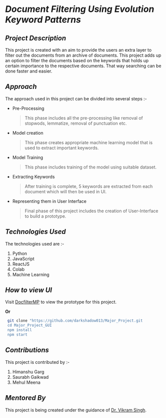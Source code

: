 #  _Document Filtering Using Evolution Keyword Patterns_

## _Project Description_

This project is created with an aim to provide the users an extra layer to filter out the documents from an archive of documents. This project adds up an option to filter the documents based on the keywords that holds up certain importance to the respective documents. That way searching can be done faster and easier.

## _Approach_
The approach used in this project can be divided into several steps :-
- Pre-Processing
	> This phase includes all the pre-processing like removal of stopwods, lemmatize, removal of punctuation etc.
- Model creation
	> This phase creates appropriate machine learning model that is used to extract important keywords.
- Model Training
	> This phase includes training of the model using suitable dataset.
- Extracting Keywords
	> After training is complete, 5 keywords are extracted from each document which will then be used in UI.
- Representing them in User Interface
	> Final phase of this project includes the creation of User-Interface to build a prototype.

 ## _Technologies Used_
 The technologies used are :-
 1. Python
 2. JavaScript
 3. ReactJS
 4. Colab
 5. Machine Learning
 
 ## _How to view UI_
Visit [DocfilterMP](https://docfiltermp.web.app/) to view the prototype for this project.

**Or**
```sh
 git clone "https://github.com/darkshadow013/Major_Project.git
 cd Major_Project_GUI
 npm install
 npm start
```
## _Contributions_

This project is contributed by :-

1. Himanshu Garg
2. Saurabh Gaikwad
3. Mehul Meena

## _Mentored By_

This project is being created under the guidance of [Dr. Vikram Singh](https://www.nitkkr.ac.in/comp_faculty_details.php?idd=93).



